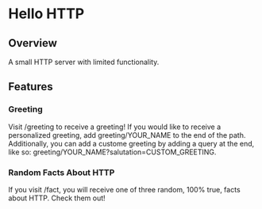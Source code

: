 # Hello HTTP

## Overview
A small HTTP server with limited functionality.

## Features
### Greeting
Visit /greeting to receive a greeting! If you would like to receive a personalized greeting, add greeting/YOUR_NAME to the end of the path. Additionally, you can add a custome greeting by adding a query at the end, like so: greeting/YOUR_NAME?salutation=CUSTOM_GREETING.

### Random Facts About HTTP
If you visit /fact, you will receive one of three random, 100% true, facts about HTTP. Check them out!